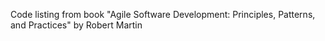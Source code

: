 Code listing from book "Agile Software Development: Principles, Patterns, and Practices" by Robert Martin
